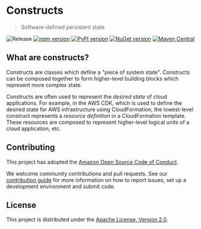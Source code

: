 # Constructs

> Software-defined persistent state

![Release](https://github.com/aws/constructs/workflows/Release/badge.svg)
[![npm version](https://badge.fury.io/js/constructs.svg)](https://badge.fury.io/js/constructs)
[![PyPI version](https://badge.fury.io/py/constructs.svg)](https://badge.fury.io/py/constructs)
[![NuGet version](https://badge.fury.io/nu/Constructs.svg)](https://badge.fury.io/nu/Constructs)
[![Maven Central](https://maven-badges.herokuapp.com/maven-central/software.constructs/constructs/badge.svg?style=plastic)](https://maven-badges.herokuapp.com/maven-central/software.constructs/constructs)

## What are constructs?

Constructs are classes which define a "piece of system state". Constructs can be composed together to form higher-level building blocks which represent more complex state.

Constructs are often used to represent the *desired state* of cloud applications. For example, in the AWS CDK, which is used to define the desired state for AWS infrastructure using CloudFormation, the lowest-level construct represents a *resource definition* in a CloudFormation template. These resources are composed to represent higher-level logical units of a cloud application, etc.

## Contributing

This project has adopted the [Amazon Open Source Code of
Conduct](https://aws.github.io/code-of-conduct).

We welcome community contributions and pull requests. See our [contribution
guide](./CONTRIBUTING.md) for more information on how to report issues, set up a
development environment and submit code.

## License

This project is distributed under the [Apache License, Version 2.0](./LICENSE).

